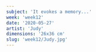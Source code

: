 ```yaml
---
subject: 'It evokes a memory...'
week: 'week12'
date: '2020-05-27'
artist: 'Judy'
dimensions: '26x36 cm'
slug: 'week12/Judy.jpg'
---
```

